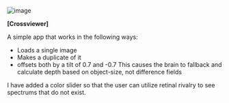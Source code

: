 ![image](https://github.com/user-attachments/assets/87e95cbd-cff3-473e-a818-ef7ce1701182)

**[Crossviewer]** 

A simple app that works in the following ways:

- Loads a single image
- Makes a duplicate of it
- offsets both by a tilt of 0.7 and -0.7
  This causes the brain to fallback and calculate depth based on object-size, not difference fields

I have added a color slider so that the user can utilize retinal rivalry to see spectrums that do not exist.
